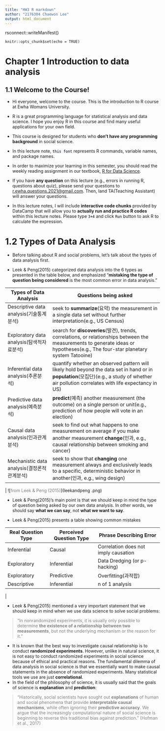 ```yaml
---
title: "HW3 R markdown"
author: "2176304 Chaewon Lee"
output: html_document
---
```

rsconnect::writeManifest()

```{r setup, include=FALSE}
knitr::opts_chunk$set(echo = TRUE)
```

# **Chapter 1 Introduction to data analysis**

## **1.1 Welcome to the Course!**

* Hi everyone, welcome to the course. This is the introduction to R course at Ewha Womans University.

* R is a great programming language for statistical analysis and data science. I hope you enjoy R in this course and find many useful applications for your own field.

* This course is designed for students who **don’t have any programming background** in social science.

* In this lecture note, <mark style='background-color: #f6f8fa'> `this font`</mark> represents R commands, variable names, and package names.

* In order to maximize your learning in this semester, you should read the weekly reading assignment in our textbook, [R for Data Science](https://r4ds.had.co.nz/).

* If you have **any question** on this lecture (e.g., errors in running R, questions about quiz), please send your questions to r.ewha.questions.2021@gmail.com. Then, Iand TA(Teaching Assistant) will answer your questions.

* In this lecture notes, I will include **interactive code chunks** provided by DataCamp that will allow you to **actually run and practice R codes** within this lecture notes. Please type <mark style='background-color: #f6f8fa'> `3+4` </mark> and click <mark style='background-color: #f6f8fa'> `Run` </mark> button to ask R to calculate the expression.

# **1.2 Types of Data Analysis**

* Before talking about R and social problems, let’s talk about the types of data analysis first.

* Leek & Peng(2015) categorized data analysis into the 6 types as presented in the table below, and emphasized “**mistaking the type of question being considered** is the most common error in data analysis.”

**Types of Data Analysis**|**Questions being asked**
-|-
Descriptive data analysis(기술통계분석)|seek to **summarize**(요약) the measurement in a single data set without further interpretation(e.g., US Census)
Exploratory data analysis(탐색적자료분석)|search for **discoveries**(발견), trends, correlations, or relationships between the measurements to generate ideas or hypotheses(e.g., The four-star planetary system Tatooine)
Inferential data analysis(추론분석)|quantify whether an observed pattern will likely hold beyond the data set in hand or in **population**(모집단)(e.g., a study of whether air pollution correlates with life expectancy in US)
Predictive data analysis(예측분석)|**predict**(예측) another measurement (the outcome) on a single person or unit(e.g., prediction of how people will vote in an election)
Causal data analysis(인과관계분석)|seek to find out what happens to one measurement on average if you make another measurement **change**(인과, e.g., causal relationship between smoking and cancer)
Mechanistic data analysis(결정론적관계분석)|seek to show that **changing** one measurement always and exclusively leads to a specific, deterministic behavior in another(인과, e.g., wing design)
|
![<span style="color:gray">from Leek & Peng (2015)</span>](leekandpeng .png)

* Leek & Peng(2015)’s main point is that we should keep in mind the type of question being asked by our own data analysis. In other words, we should say **what we can say**, not **what we want to say**.

* Leek & Peng(2015) presents a table showing common mistakes

**Real Question Type**|**Perceived Question Type**|**Phrase Describing Error**
-|-|-
Inferential|Causal|  Correlation does not imply causation
Exploratory|	Inferential|	Data Dredging (or p-hacking)
Exploratory|Predictive|Overfitting(과적합)
Descriptive|Inferential|	n of 1 analysis
|
* Leek & Peng(2015) mentioned a very important statement that we should keep in mind when we use data science to solve social problems:

> <span style="color:gray"> “In nonrandomized experiments, it is usually only possible to determine **the existence of a relationship between two measurements**, but not the underlying mechanism or the reason for it.”</span>

* It is known that the best way to investigate causal relationship is to conduct **randomized experiments**. However, unlike in natural science, it is not easy to conduct randomized experiments in social science because of ethical and practical reasons. The fundamental dilemma of data analysis in social science is that we essentially want to make causal statements in the absence of randomized experiments. Many statistical tools we use are just **correlational**.
* In the field of the philosophy of science, it is usually said that the goals of science is **explanation** and **prediction**:

> <span style="color:gray"> “Historically, social scientists have sought out **explanations** of human and social phenomena that provide **interpretable causal mechanisms**, while often ignoring their **predictive accuracy**. We argue that the increasingly computational nature of social science is beginning to reverse this traditional bias against prediction.” (Hofman et al., 2017)</span>
